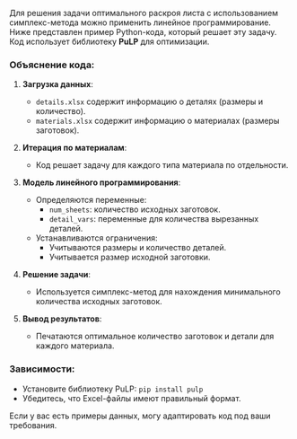 Для решения задачи оптимального раскроя листа с использованием симплекс-метода можно применить линейное программирование. Ниже представлен пример Python-кода, который решает эту задачу. Код использует библиотеку **PuLP** для оптимизации.

### Объяснение кода:

1. **Загрузка данных**:
   - `details.xlsx` содержит информацию о деталях (размеры и количество).
   - `materials.xlsx` содержит информацию о материалах (размеры заготовок).

2. **Итерация по материалам**:
   - Код решает задачу для каждого типа материала по отдельности.

3. **Модель линейного программирования**:
   - Определяются переменные:
     - `num_sheets`: количество исходных заготовок.
     - `detail_vars`: переменные для количества вырезанных деталей.
   - Устанавливаются ограничения:
     - Учитываются размеры и количество деталей.
     - Учитывается размер исходной заготовки.

4. **Решение задачи**:
   - Используется симплекс-метод для нахождения минимального количества исходных заготовок.

5. **Вывод результатов**:
   - Печатаются оптимальное количество заготовок и детали для каждого материала.

### Зависимости:
- Установите библиотеку PuLP: `pip install pulp`
- Убедитесь, что Excel-файлы имеют правильный формат.

Если у вас есть примеры данных, могу адаптировать код под ваши требования.